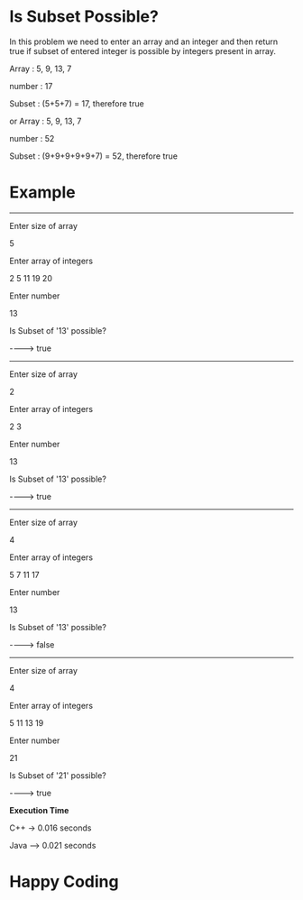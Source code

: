# Is Subset Possible?

In this problem we need to enter an array and an integer and then return true if subset of entered integer is possible by integers present in array.

Array : 5, 9, 13, 7

number : 17

Subset : (5+5+7) = 17, therefore true

or Array : 5, 9, 13, 7

number : 52

Subset : (9+9+9+9+9+7) = 52, therefore true

# Example 
-----------------------------
Enter size of array

5

Enter array of integers

2 5 11 19 20

Enter number

13


Is Subset of '13' possible?

 ---->  true
 
 --------------------------------------------------------------------------------
 
Enter size of array

2

Enter array of integers

2 3

Enter number

13


Is Subset of '13' possible?

 ---->  true
 
 --------------------------------------------------------------------------------
 
Enter size of array

4

Enter array of integers

5 7 11 17

Enter number

13


Is Subset of '13' possible?

 ---->  false

---------------------------------------------------------------------------------

Enter size of array

4

Enter array of integers

5 11 13 19

Enter number

21


Is Subset of '21' possible?

 ---->  true

**Execution Time**

C++ -> 0.016 seconds

Java --> 0.021 seconds

# Happy Coding
